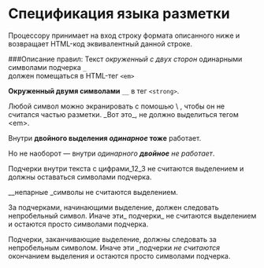 # Спецификация языка разметки

Процессору принимает на вход строку формата описанного ниже и возвращает HTML-код эквивалентный данной строке.

###Описание правил:
Текст 
_окруженный с двух сторон_  одинарными символами подчерка `_`  
должен помещаться в HTML-тег `<em>`

__Окруженный двумя символами__ `__` в тег `<strong>`.

Любой символ можно экранировать с помошью \ , чтобы он не считался частью разметки. 
\_Вот это\_, не должно выделиться тегом \<em\>.

Внутри __двойного выделения _одинарное_ тоже__ работает.

Но не наоборот — внутри _одинарного __двойное__ не работает_.

Подчерки внутри текста c цифрами_12_3 не считаются выделением и должны оставаться символами подчерка.

__непарные _символы не считаются выделением.

За подчерками, начинающими выделение, должен следовать непробельный символ. Иначе эти_ подчерки_ не считаются выделением 
и остаются просто символами подчерка.

Подчерки, заканчивающие выделение, должны следовать за непробельным символом. Иначе эти _подчерки _не считаются_ окончанием выделения 
и остаются просто символами подчерка.
